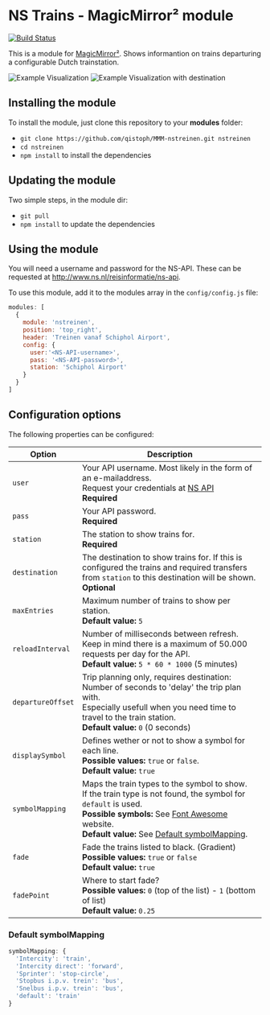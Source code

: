 # NS Trains - MagicMirror² module

[![Build Status](https://travis-ci.org/qistoph/MMM-nstreinen.svg?branch=master)](https://travis-ci.org/qistoph/MMM-nstreinen)

This is a module for [MagicMirror²](https://github.com/MichMich/MagicMirror).
Shows informantion on trains departuring a configurable Dutch trainstation.

![Example Visualization](.previews/nstreinen.png)
![Example Visualization with destination](.previews/nstreinen-destination.png)

## Installing the module

To install the module, just clone this repository to your __modules__ folder:
- `git clone https://github.com/qistoph/MMM-nstreinen.git nstreinen`
- `cd nstreinen`
- `npm install` to install the dependencies

## Updating the module
Two simple steps, in the module dir:
- `git pull`
- `npm install` to update the dependencies 

## Using the module

You will need a username and password for the NS-API.
These can be requested at <http://www.ns.nl/reisinformatie/ns-api>.

To use this module, add it to the modules array in the `config/config.js` file:

```javascript
modules: [
  {
    module: 'nstreinen',
    position: 'top_right',
    header: 'Treinen vanaf Schiphol Airport',
    config: {
      user:'<NS-API-username>',
      pass: '<NS-API-password>',
      station: 'Schiphol Airport'
    }
  }
]
```

## Configuration options

The following properties can be configured:

Option | Description
------ | -----------
`user` | Your API username. Most likely in the form of an e-mailaddress.<br>Request your credentials at [NS API](http://www.ns.nl/reisinformatie/ns-api)<br>**Required**
`pass` | Your API password.<br>**Required**
`station` | The station to show trains for.<br>**Required**
`destination` | The destination to show trains for. If this is configured the trains and required transfers from `station` to this destination will be shown.<br>**Optional**
`maxEntries` | Maximum number of trains to show per station.<br>**Default value:** `5`
`reloadInterval` | Number of milliseconds between refresh.<br>Keep in mind there is a maximum of 50.000 requests per day for the API.<br>**Default value:** `5 * 60 * 1000` (5 minutes)
`departureOffset` | Trip planning only, requires destination: Number of seconds to 'delay' the trip plan with.<br>Especially usefull when you need time to travel to the train station.<br>**Default value:** `0` (0 seconds)
`displaySymbol` | Defines wether or not to show a symbol for each line.<br>**Possible values:** `true` or `false`.<br>**Default value:** `true`
`symbolMapping` | Maps the train types to the symbol to show.<br>If the train type is not found, the symbol for `default` is used.<br>**Possible symbols:** See [Font Awesome](http://fontawesome.io/icons/) website.<br>**Default value:** See [Default symbolMapping](#default-symbolmapping).
`fade` | Fade the trains listed to black. (Gradient)<br>**Possible values:** `true` or `false`<br>**Default value:** `true`
`fadePoint` | Where to start fade?<br>**Possible values:** `0` (top of the list) - `1` (bottom of list) <br>**Default value:** `0.25`

### Default symbolMapping

````javascript
symbolMapping: {
  'Intercity': 'train',
  'Intercity direct': 'forward',
  'Sprinter': 'stop-circle',
  'Stopbus i.p.v. trein': 'bus',
  'Snelbus i.p.v. trein': 'bus',
  'default': 'train'
}
````
